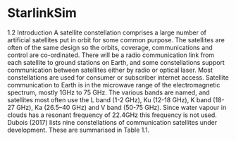# StarlinkSim

1.2 Introduction
A satellite constellation comprises a large number of artificial satellites put in orbit for some common purpose. The satellites are often of the same design so the orbits, coverage, communications and control are co-ordinated. There will be a radio communication link from each satellite to ground stations on Earth, and some constellations support communication between satellites either by radio or optical laser. Most constellations are used for consumer or subscriber internet access.
Satellite communication to Earth is in the microwave range of the electromagnetic spectrum, mostly 1GHz to 75 GHz. The various bands are named, and satellites most often use the L band (1-2 GHz), Ku (12-18 GHz), K band (18-27 GHz), Ka (26.5–40 GHz) and V band (50-75 GHz). Since water vapour in clouds has a resonant frequency of 22.4GHz this frequency is not used. Dubois (2017) lists nine constellations of communication satellites under development. These are summarised in Table 1.1.

